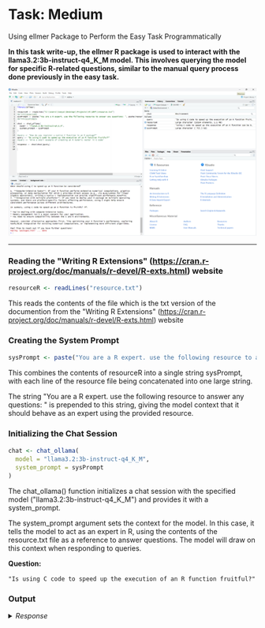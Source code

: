 # Task: Medium

Using ellmer Package to Perform the Easy Task Programmatically

**In this task write-up, the ellmer R package is used to interact with the llama3.2:3b-instruct-q4_K_M model. This involves querying the model for specific R-related questions, similar to the manual query process done previously in the easy task.**


![](../_res/medium.png)

---

### Reading the "Writing R Extensions" (https://cran.r-project.org/doc/manuals/r-devel/R-exts.html) website
```r
resourceR <- readLines("resource.txt")
```
This reads the contents of the file which is the txt version of the documention from the "Writing R Extensions" (https://cran.r-project.org/doc/manuals/r-devel/R-exts.html) website

### Creating the System Prompt
```r
sysPrompt <- paste("You are a R expert. use the following resource to answer any questions: ", paste(resourceR, collapse = " "), sep = "")
```
This combines the contents of resourceR into a single string sysPrompt, with each line of the resource file being concatenated into one large string.

The string "You are a R expert. use the following resource to answer any questions: " is prepended to this string, giving the model context that it should behave as an expert using the provided resource.

### Initializing the Chat Session
```r
chat <- chat_ollama(
  model = "llama3.2:3b-instruct-q4_K_M",
  system_prompt = sysPrompt
)
```

The chat_ollama() function initializes a chat session with the specified model ("llama3.2:3b-instruct-q4_K_M") and provides it with a system_prompt.

The system_prompt argument sets the context for the model. In this case, it tells the model to act as an expert in R, using the contents of the resource.txt file as a reference to answer questions. The model will draw on this context when responding to queries.

**Question:**
```
"Is using C code to speed up the execution of an R function fruitful?"
```

### Output

<details>
  <summary><i>Response</i></summary>
  <br>
Using C code to speed up the execution of an R function can be beneficial in certain situations, but it's 
not always the best approach.

Here are some pros and cons to consider:

Pros:

1. **Native performance**: Writing a fast C function can result in native performance, which is 
particularly advantageous for compute-intensive tasks that don't involve interactive user input or memory 
allocation/maintenance.
2. **Control over memory management**: In R, memory management is handled at the language level. By 
writing a C function, you have direct control over how memory is allocated and deallocated, which can lead
to performance and safety improvements.
3. **Avoiding R's overhead**: Some parts of R, like error handling and debugging tools, introduce overhead
that might impact the performance of your code. By bypassing R's glue code and going straight to C, you 
can potentially avoid or minimize this overhead.

Cons:

1. **C interface complexity**: Writing a C function that interfaces with R requires creating a suitable C 
wrapper around the R functions you want to call from C. This can add complexity to your project and make 
maintenance harder.
2. **Memory leaks and segmentation faults**: If not managed properly, memory allocation and deallocation 
in C can lead to memory leaks or segmentation faults, which can be tricky to diagnose and fix.
3. **Inability to leverage R's package ecosystem**: Since you'll need to write a standalone C function, 
you won't benefit from the extensive package ecosystem that R provides for sharing functionality across 
packages.
4. **Compatibility issues**: Integrating your C code with R requires ensuring compatibility between the 
two systems. Any differences in how memory is allocated or accessed can lead to errors at runtime.

When should using C to speed up an R function be considered?

1. **Compute-intensive tasks**: If your R function performs extensive numerical computations, graphics 
processing, or data manipulation for which C provides direct access (e.g., via BLAS/LAPACK for linear 
algebra operations), writing a native C implementation can provide significant performance benefits.
2. **Integration with multiple platforms**: If you need to deploy your R package on multiple operating 
systems, and there are platform-specific factors affecting performance, using C might help ensure 
consistent performance across different architectures.

In summary, using C code to speed up an R function is fruitful if:

* You're dealing with compute-intensive tasks.
* Memory management isn't a major concern for your application.
* You need to ensure compatibility between the C and R environments.

However, consider alternative approaches first, like optimizing your R function's performance, exploring 
NumPy/BLAS integration for existing numerical computations, or implementing more efficient algorithms.

</details>